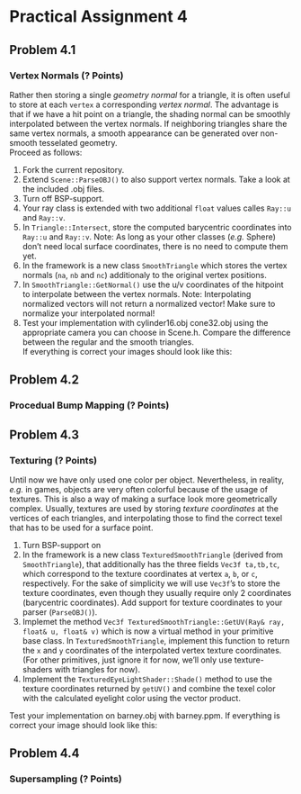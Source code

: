 # Practical Assignment 4
## Problem 4.1 
### Vertex Normals (? Points)
Rather then storing a single _geometry normal_ for a triangle, it is often useful to store at each ```vertex``` a corresponding _vertex normal_. The advantage is that if we have a hit point on a triangle, the shading normal can be smoothly interpolated between the vertex normals. If neighboring triangles share the same vertex normals, a smooth appearance can be generated over non-smooth tesselated geometry.  
Proceed as follows:
1. Fork the current repository.
2. Extend ```Scene::ParseOBJ()``` to also support vertex normals. Take a look at the included .obj files.
3. Turn off BSP-support.
4. Your ray class is extended with two additional ```float``` values calles ```Ray::u``` and ```Ray::v```.
5. In ```Triangle::Intersect```, store the computed barycentric coordinates into ```Ray::u``` and ```Ray::v```.
Note: As long as your other classes (_e.g._ Sphere) don’t need local surface coordinates, there is no need to compute them yet.
6. In the framework is a new class ```SmoothTriangle``` which stores the vertex normals (```na```, ```nb``` and ```nc```) additionaly to the original vertex positions.
7. In ```SmoothTriangle::GetNormal()``` use the u/v coordinates of the hitpoint to interpolate between the vertex normals. Note: Interpolating normalized vectors will not return a normalized vector! Make sure to normalize your interpolated normal!
8. Test your implementation with cylinder16.obj cone32.obj using the appropriate camera you can choose in Scene.h. Compare the difference between the regular and the smooth triangles.  
If everything is correct your images should look like this:

## Problem 4.2
### Procedual Bump Mapping (? Points)

## Problem 4.3
### Texturing (? Points)
Until now we have only used one color per object. Nevertheless, in reality, _e.g._ in games, objects are very often colorful because of the usage of textures. This is also a way of making a surface look more geometrically complex. Usually, textures are used by storing _texture coordinates_ at the vertices of each triangles, and interpolating those to find the correct texel that has to be used for a surface point.
1. Turn BSP-support on
2. In the framework is a new class ```TexturedSmoothTriangle``` (derived from ```SmoothTriangle```), that additionally has the three fields ```Vec3f ta,tb,tc```, which correspond to the texture coordinates at vertex ```a```, ```b```, or ```c```, respectively. For the sake of simplicity we will use ```Vec3f```’s to store the texture coordinates, even though they usually require only 2 coordinates (barycentric coordinates). Add support for texture coordinates to your parser (```ParseOBJ()```).
3. Implemet the method ```Vec3f TexturedSmoothTriangle::GetUV(Ray& ray, float& u, float& v)``` which is now a virtual method in your primitive base class. In ```TexturedSmoothTriangle```, implement this function to return the ```x``` and ```y``` coordinates of the interpolated vertex texture coordinates. (For other primitives, just ignore it for now, we’ll only use texture-shaders with triangles for now).
4. Implement the ```TexturedEyeLightShader::Shade()``` method to use the texture coordinates returned by ```getUV()``` and combine the texel color with the calculated eyelight color using the vector product. 

Test your implementation on barney.obj with barney.ppm. If everything is correct your image should look like this:

## Problem 4.4
### Supersampling (? Points)
